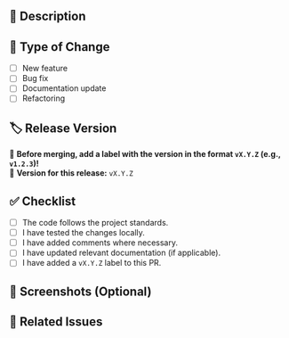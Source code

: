 ## 📝 Description
<!-- Briefly explain what this PR does and why. -->

## 🚀 Type of Change
- [ ] New feature
- [ ] Bug fix
- [ ] Documentation update
- [ ] Refactoring

## 🏷 Release Version
🔹 **Before merging, add a label with the version in the format `vX.Y.Z` (e.g., `v1.2.3`)!**  
📌 **Version for this release:** `vX.Y.Z`
<!-- Replace "vX.Y.Z" with the correct version number -->

## ✅ Checklist
- [ ] The code follows the project standards.
- [ ] I have tested the changes locally.
- [ ] I have added comments where necessary.
- [ ] I have updated relevant documentation (if applicable).
- [ ] I have added a `vX.Y.Z` label to this PR.

## 📸 Screenshots (Optional)
<!-- If applicable, add screenshots to illustrate the changes. -->

## 🔗 Related Issues
<!-- If this PR resolves a specific issue, reference it here. Example: -->
<!-- Closes #123 -->
